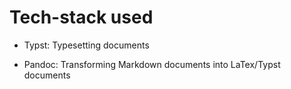 # Tech-stack used

- Typst: Typesetting documents

- Pandoc: Transforming Markdown documents into LaTex/Typst documents

